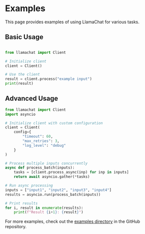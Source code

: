 # Examples

This page provides examples of using LlamaChat for various tasks.

## Basic Usage

```python

from llamachat import Client

# Initialize client
client = Client()

# Use the client
result = client.process("example input")
print(result)
```

## Advanced Usage

```python
from llamachat import Client
import asyncio

# Initialize client with custom configuration
client = Client(
    config={
        "timeout": 60,
        "max_retries": 3,
        "log_level": "debug"
    }
)

# Process multiple inputs concurrently
async def process_batch(inputs):
    tasks = [client.process_async(inp) for inp in inputs]
    return await asyncio.gather(*tasks)

# Run async processing
inputs = ["input1", "input2", "input3", "input4"]
results = asyncio.run(process_batch(inputs))

# Print results
for i, result in enumerate(results):
    print(f"Result {i+1}: {result}")
```

For more examples, check out the [examples directory](https://github.com/llamasearchai/llamachat/tree/main/examples) in the GitHub repository.
